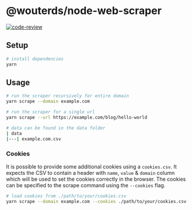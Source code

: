 # @wouterds/node-web-scraper

[![code-review](https://github.com/wouterds/node-web-scraper/workflows/code-review/badge.svg)](https://github.com/wouterds/node-web-scraper/actions/workflows/code-review.yml)

## Setup

```bash
# install dependencies
yarn
```

## Usage

```bash
# run the scraper recursively for entire domain
yarn scrape --domain example.com

# run the scraper for a single url
yarn scrape --url https://example.com/blog/hello-world

# data can be found in the data folder
| data
|---| example.com.csv
```

### Cookies

It is possible to provide some additional cookies using a `cookies.csv`. It expects the CSV to contain a header with `name`, `value` & `domain` column which will be used to set the cookies correctly in the browser. The cookies can be specified to the scrape command using the `--cookies` flag.

```bash
# load cookies from ./path/to/your/cookies.csv
yarn scrape --domain example.com --cookies ./path/to/your/cookies.csv
```

